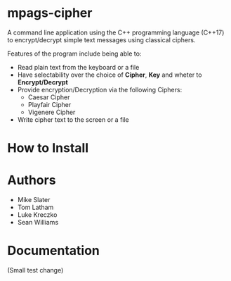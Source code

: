 # mpags-cipher
A command line application using the C++ programming language (C++17) to encrypt/decrypt simple text messages using classical ciphers.

Features of the program include being able to:
* Read plain text from the keyboard or a file
* Have selectability over the choice of **Cipher**, **Key** and wheter to **Encrypt/Decrypt**
* Provide encryption/Decryption via the following Ciphers:
    - Caesar Cipher
    - Playfair Cipher
    - Vigenere Cipher
* Write cipher text to the screen or a file

# How to Install

# Authors
* Mike Slater
* Tom Latham
* Luke Kreczko
* Sean Williams

# Documentation

(Small test change)
